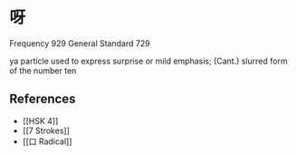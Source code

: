 # 呀
Frequency 929
General Standard 729

ya
particle used to express surprise or mild emphasis; (Cant.) slurred form of the number ten

## References
- [[HSK 4]]
- [[7 Strokes]]
- [[口 Radical]]